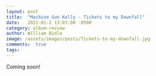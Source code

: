 ```yaml
---
layout: post
title:  "Machine Gun Kelly - Tickets to my Downfall"
date:   2021-01-2 13:03:00 -0500
category: album-review
author: William Bidle
image: /assets/images/posts/Tickets-to-my-downfall.jpg
comments:  true
tags:
---
```

Coming soon!
